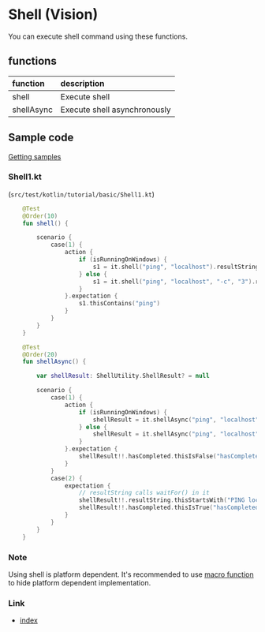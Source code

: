 # Shell (Vision)

You can execute shell command using these functions.

## functions

| function   | description                  |
|:-----------|:-----------------------------|
| shell      | Execute shell                |
| shellAsync | Execute shell asynchronously |

## Sample code

[Getting samples](../../getting_samples.md)

### Shell1.kt

(`src/test/kotlin/tutorial/basic/Shell1.kt`)

```kotlin
    @Test
    @Order(10)
    fun shell() {

        scenario {
            case(1) {
                action {
                    if (isRunningOnWindows) {
                        s1 = it.shell("ping", "localhost").resultString
                    } else {
                        s1 = it.shell("ping", "localhost", "-c", "3").resultString
                    }
                }.expectation {
                    s1.thisContains("ping")
                }
            }
        }
    }

    @Test
    @Order(20)
    fun shellAsync() {

        var shellResult: ShellUtility.ShellResult? = null

        scenario {
            case(1) {
                action {
                    if (isRunningOnWindows) {
                        shellResult = it.shellAsync("ping", "localhost")
                    } else {
                        shellResult = it.shellAsync("ping", "localhost", "-c", "3")
                    }
                }.expectation {
                    shellResult!!.hasCompleted.thisIsFalse("hasCompleted=false")
                }
            }
            case(2) {
                expectation {
                    // resultString calls waitFor() in it
                    shellResult!!.resultString.thisStartsWith("PING localhost (127.0.0.1)")
                    shellResult!!.hasCompleted.thisIsTrue("hasCompleted=true")
                }
            }
        }
    }
```

### Note

Using shell is platform dependent.
It's recommended to use [macro function](../../routine_work/macro.md) to hide platform dependent implementation.

### Link

- [index](../../../../index.md)
